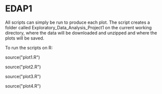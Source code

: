 # EDAP1

All scripts can simply be run to produce each plot. 
The script creates a folder called Exploratory_Data_Analysis_Project1 on the current working directory,
where the data will be downloaded and unzipped and where the plots will be saved.

To run the scripts on R:

source("plot1.R")

source("plot2.R")

source("plot3.R")

source("plot4.R")
